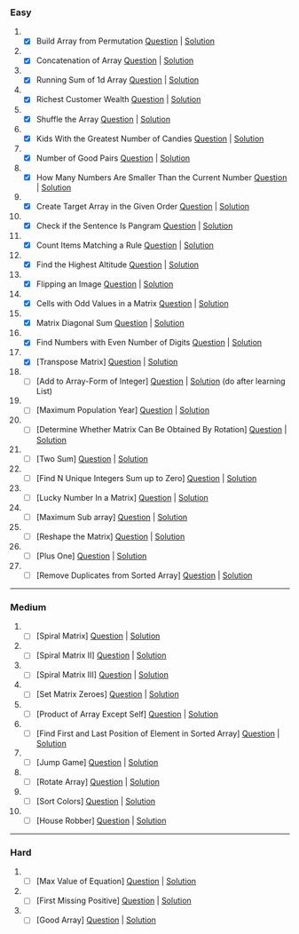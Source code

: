 ### Easy

1.
    - [x] Build Array from Permutation
      [Question](https://leetcode.com/problems/build-array-from-permutation/)
      |
      [Solution](./Easy/leetcode1920.java)
2.
    - [x] Concatenation of Array
      [Question](https://leetcode.com/problems/concatenation-of-array/)
      |
      [Solution](./Easy/leetcode1929.java)
3.
    - [x] Running Sum of 1d Array
      [Question](https://leetcode.com/problems/running-sum-of-1d-array/)
      |
      [Solution](./Easy/leetcode1480.java)
4.
    - [x] Richest Customer Wealth
      [Question](https://leetcode.com/problems/richest-customer-wealth/)
      |
      [Solution](./Easy/leetcode1672.java)
5.
    - [x] Shuffle the Array
      [Question](https://leetcode.com/problems/shuffle-the-array/)
      |
      [Solution](./Easy/leetcode1470.java)

6.
    - [x] Kids With the Greatest Number of Candies
      [Question](https://leetcode.com/problems/kids-with-the-greatest-number-of-candies/)
      |
      [Solution](./Easy/leetcode1431.java)

7.
    - [x] Number of Good Pairs
      [Question](https://leetcode.com/problems/number-of-good-pairs/)
      |
      [Solution](./Easy/leetcode1512.java)

8.
    - [x] How Many Numbers Are Smaller Than the Current Number
      [Question](https://leetcode.com/problems/how-many-numbers-are-smaller-than-the-current-number/)
      |
      [Solution](./Easy/leetcode1365.java)

9.
    - [x] Create Target Array in the Given Order
      [Question](https://leetcode.com/problems/create-target-array-in-the-given-order/)
      |
      [Solution](./Easy/leetcode1389.java)

10.
    - [x] Check if the Sentence Is Pangram
      [Question](https://leetcode.com/problems/check-if-the-sentence-is-pangram/)
      |
      [Solution](./Easy/leetcode1832.java)

11.
    - [x] Count Items Matching a Rule
      [Question](https://leetcode.com/problems/count-items-matching-a-rule/)
      |
      [Solution](./Easy/leetcode1773.java)

12.
    - [x] Find the Highest Altitude
      [Question](https://leetcode.com/problems/find-the-highest-altitude/)
      |
      [Solution](./Easy/leetcode1732.java)

13.
    - [x] Flipping an Image
      [Question](https://leetcode.com/problems/flipping-an-image/)
      |
      [Solution](./Easy/leetcode832.java)

14.
    - [x] Cells with Odd Values in a Matrix
      [Question](https://leetcode.com/problems/cells-with-odd-values-in-a-matrix/)
      |
      [Solution](./Easy/leetcode1252.java)

15.
    - [x] Matrix Diagonal Sum
      [Question](https://leetcode.com/problems/matrix-diagonal-sum/)
      |
      [Solution](./Easy/leetcode1572.java)

16.
    - [x] Find Numbers with Even Number of Digits
      [Question](https://leetcode.com/problems/find-numbers-with-even-number-of-digits/)
      |
      [Solution](./Easy/leetcode1295.java)

17.
    - [x] [Transpose Matrix]
      [Question](https://leetcode.com/problems/transpose-matrix/)
      |
      [Solution](./Easy/leetcode867.java)

18.
    - [ ] [Add to Array-Form of Integer]
      [Question](https://leetcode.com/problems/add-to-array-form-of-integer/)
      |
      [Solution](./Easy/leetcode989.java)
      (do after learning List)

19.
    - [ ] [Maximum Population Year]
      [Question](https://leetcode.com/problems/maximum-population-year/)
      |
      [Solution](./Easy/leetcode1854.java)

20.
    - [ ] [Determine Whether Matrix Can Be Obtained By Rotation]
      [Question](https://leetcode.com/problems/determine-whether-matrix-can-be-obtained-by-rotation/)
      |
      [Solution](./Easy/)

21.
    - [ ] [Two Sum]
      [Question](https://leetcode.com/problems/two-sum/)
      |
      [Solution](./Easy/)

22.
    - [ ] [Find N Unique Integers Sum up to Zero]
      [Question](https://leetcode.com/problems/find-n-unique-integers-sum-up-to-zero/)
      |
      [Solution](./Easy/)

23.
    - [ ] [Lucky Number In a Matrix]
      [Question](https://leetcode.com/problems/lucky-numbers-in-a-matrix/)
      |
      [Solution](./Easy/)

24.
    - [ ] [Maximum Sub array]
      [Question](https://leetcode.com/problems/maximum-subarray/)
      |
      [Solution](./Easy/)

25.
    - [ ] [Reshape the Matrix]
      [Question](https://leetcode.com/problems/reshape-the-matrix/)
      |
      [Solution](./Easy/)

26.
    - [ ] [Plus One]
      [Question](https://leetcode.com/problems/plus-one/)
      |
      [Solution](./Easy/)

27.
    - [ ] [Remove Duplicates from Sorted Array]
      [Question](https://leetcode.com/problems/remove-duplicates-from-sorted-array/)
      |
      [Solution](./Easy/leetcode26.java)

---

### Medium

1.
    - [ ] [Spiral Matrix]
      [Question](https://leetcode.com/problems/spiral-matrix/)
      |
      [Solution]()

2.
    - [ ] [Spiral Matrix II]
      [Question](https://leetcode.com/problems/spiral-matrix-ii/)
      |
      [Solution]()

3.
    - [ ] [Spiral Matrix III]
      [Question](https://leetcode.com/problems/spiral-matrix-iii/)
      |
      [Solution]()

4.
    - [ ] [Set Matrix Zeroes]
      [Question](https://leetcode.com/problems/set-matrix-zeroes/)
      |
      [Solution]()

5.
    - [ ] [Product of Array Except Self]
      [Question](https://leetcode.com/problems/product-of-array-except-self/)
      |
      [Solution]()

6.
    - [ ] [Find First and Last Position of Element in Sorted Array]
      [Question](https://leetcode.com/problems/find-first-and-last-position-of-element-in-sorted-array/)
      |
      [Solution]()

7.
    - [ ] [Jump Game]
      [Question](https://leetcode.com/problems/jump-game/)
      |
      [Solution]()

8.
    - [ ] [Rotate Array]
      [Question](https://leetcode.com/problems/rotate-array/)
      |
      [Solution]()

9.
    - [ ] [Sort Colors]
      [Question](https://leetcode.com/problems/sort-colors/)
      |
      [Solution]()

10.
    - [ ] [House Robber]
      [Question](https://leetcode.com/problems/house-robber/)
      |
      [Solution]()

---

### Hard

1.
    - [ ] [Max Value of Equation]
      [Question](https://leetcode.com/problems/max-value-of-equation/)
      |
      [Solution]()
2.
    - [ ] [First Missing Positive]
      [Question](https://leetcode.com/problems/first-missing-positive/)
      |
      [Solution]()
3.
    - [ ] [Good Array]
      [Question](https://leetcode.com/problems/check-if-it-is-a-good-array/)
      |
      [Solution]()
